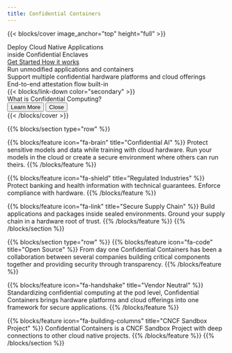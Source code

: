 ```yaml
---
title: Confidential Containers
---
```


{{< blocks/cover image_anchor="top" height="full" >}}
<div class="position-relative">
<div class="d-flex flex-column h-100 position-absolute">
	<div class="fw-bold fa-2x text-start">
		Deploy Cloud Native Applications
		<br>
		inside Confidential Enclaves
	</div>
	<div class="text-start p-4">
		<a class="btn btn-lg btn-primary me-3 mb-4" href="/docs/getting-started">
			Get Started<i class="fas fa-arrow-alt-circle-right ms-2"></i>
		</a>
		<a class="btn btn-lg btn-secondary me-3 mb-4" href="/docs/architecture">
			How it works<i class="fas fa-arrow-alt-circle-right ms-2"></i>
		</a>
	</div>
	<div class="bg-primary text-start d-grid gap-3 p-4 fw-bold flex-grow-1 rounded">
		<div class="bg-secondary p-3 rounded">
			Run unmodified applications and containers
		</div>
		<div class="bg-secondary p-3 rounded">
			Support multiple confidential hardware platforms and cloud offerings
		</div>
		<div class="bg-secondary p-3 rounded">
			End-to-end attestation flow built-in
		</div>
<div class="text-center mt-4">
{{< blocks/link-down color="secondary" >}}
</div>
</div>
</div>
<div aria-live="polite" aria-atomic="true" class="toast position-fixed p-3 bottom-0 end-0 m-3 p-0 show">
  <div class="toast-body text-dark text-start fw-bold m-0 p-0">
	What is Confidential Computing?
    <div class="pt-1 border-top">
      <button type="button" class="btn btn-primary btn-sm" onclick="location.href='https://confidentialcomputing.io/about';">Learn More</button>
      <button type="button" class="btn btn-secondary btn-sm" data-bs-dismiss="toast">Close</button>
    </div>
  </div>
</div>
{{< /blocks/cover >}}

{{% blocks/section type="row" %}}

{{% blocks/feature icon="fa-brain" title="Confidential AI" %}}
Protect sensitive models and data while training with cloud hardware.
Run your models in the cloud or create a secure environment where others can run theirs.
{{% /blocks/feature %}}

{{% blocks/feature icon="fa-shield" title="Regulated Industries" %}}
Protect banking and health information with technical guarantees.
Enforce compliance with hardware.
{{% /blocks/feature %}}

{{% blocks/feature icon="fa-link" title="Secure Supply Chain" %}}
Build applications and packages inside sealed environments.
Ground your supply chain in a hardware root of trust.
{{% /blocks/feature %}}
{{% /blocks/section %}}

{{% blocks/section type="row" %}}
{{% blocks/feature icon="fa-code" title="Open Source" %}}
From day one Confidential Containers has been a collaboration
between several companies building critical components together
and providing security through transparency.
{{% /blocks/feature %}}

{{% blocks/feature icon="fa-handshake" title="Vendor Neutral" %}}
Standardizing confidential computing at the pod level,
Confidential Containers brings hardware platforms and cloud offerings
into one framework for secure applications.
{{% /blocks/feature %}}

{{% blocks/feature icon="fa-building-columns" title="CNCF Sandbox Project" %}}
Confidential Containers is a CNCF Sandbox Project
with deep connections to other cloud native projects.
{{% /blocks/feature %}}
{{% /blocks/section %}}

